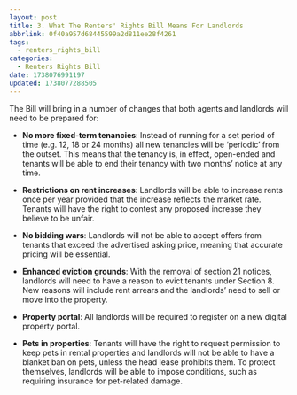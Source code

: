 ```yaml
---
layout: post
title: 3. What The Renters' Rights Bill Means For Landlords
abbrlink: 0f40a957d68445599a2d811ee28f4261
tags:
  - renters_rights_bill
categories:
  - Renters Rights Bill
date: 1738076991197
updated: 1738077288505
---
```


The Bill will bring in a number of changes that both agents and landlords will need to be prepared for:

- **No more fixed-term tenancies**: Instead of
  running for a set period of time (e.g. 12, 18 or 24
  months) all new tenancies will be ‘periodic’ from
  the outset. This means that the tenancy is, in effect,
  open-ended and tenants will be able to end their
  tenancy with two months’ notice at any time.

- **Restrictions on rent increases**: Landlords will
  be able to increase rents once per year provided
  that the increase reflects the market rate. Tenants
  will have the right to contest any proposed increase
  they believe to be unfair.

- **No bidding wars**: Landlords will not be able to accept
  offers from tenants that exceed the advertised asking
  price, meaning that accurate pricing will be essential.

- **Enhanced eviction grounds**: With the removal
  of section 21 notices, landlords will need to have a
  reason to evict tenants under Section 8. New reasons
  will include rent arrears and the landlords’ need to sell
  or move into the property.

- **Property portal**: All landlords will be required
  to register on a new digital property portal.

- **Pets in properties**: Tenants will have the right to
  request permission to keep pets in rental properties
  and landlords will not be able to have a blanket ban on
  pets, unless the head lease prohibits them. To protect
  themselves, landlords will be able to impose conditions,
  such as requiring insurance for pet-related damage.
